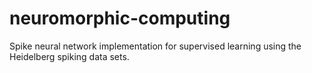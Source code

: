 # neuromorphic-computing
Spike neural network implementation for supervised learning using the Heidelberg spiking data sets.
